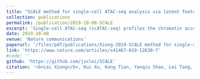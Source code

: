 ```yaml
---
title: "SCALE method for single-cell ATAC-seq analysis via latent feature extraction"
collection: publications
permalink: /publication/2019-10-08-SCALE
excerpt: 'Single-cell ATAC-seq (scATAC-seq) profiles the chromatin accessibility landscape at single cell level, thus revealing cell-to-cell variability in gene regulation. However, the high dimensionality and sparsity of scATAC-seq data often complicate the analysis. Here, we introduce a method for analyzing scATAC-seq data, called Single-Cell ATAC-seq analysis via Latent feature Extraction (SCALE). SCALE combines a deep generative framework and a probabilistic Gaussian Mixture Model to learn latent features that accurately characterize scATAC-seq data. We validate SCALE on datasets generated on different platforms with different protocols, and having different overall data qualities. SCALE substantially outperforms the other tools in all aspects of scATAC-seq data analysis, including visualization, clustering, and denoising and imputation. Importantly, SCALE also generates interpretable features that directly link to cell populations, and can potentially reveal batch effects in scATAC-seq experiments.'
date: 2019-10-08
venue: 'Nature communications'
paperurl: '/files/pdf/publications/Xiong-2019-SCALE method for single-cell ATAC-s.pdf'
link: 'https://www.nature.com/articles/s41467-019-12630-7'
#code: ''
github: 'https://github.com/jsxlei/SCALE'
citation: '<b>Lei Xiong</b>, Kui Xu, Kang Tian, Yanqiu Shao, Lei Tang, Ge Gao, Michael Zhang, Tao Jiang & Qiangfeng Cliff Zhang. (2019). &quot;SCALE method for single-cell ATAC-seq analysis via latent feature extraction.&quot; <i>Nature communications</i>. 10, 4576.doi: 10.1038/s41467-019-12630-7'
---
```


